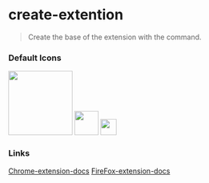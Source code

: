 # create-extention
> Create the base of the extension with the command.
<!-- ## Usage
```
npx create-extension my-extention
``` -->

### Default Icons
<p>
<img height="128" src="https://raw.githubusercontent.com/EveSquare/create-extention/main/templates/assets/images/icon_128.png">
<img height="48" src="https://raw.githubusercontent.com/EveSquare/create-extention/main/templates/assets/images/icon_48.png">
<img height="32" src="https://raw.githubusercontent.com/EveSquare/create-extention/main/templates/assets/images/icon_32.png">
<img height="16" src="https://raw.githubusercontent.com/EveSquare/create-extention/main/templates/assets/images/icon_16.png">
</p>

### Links

[Chrome-extension-docs](https://developer.chrome.com/docs/extensions/)
[FireFox-extension-docs](https://developer.mozilla.org/en-US/docs/Mozilla/Add-ons)